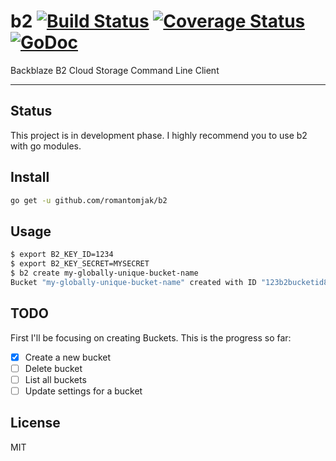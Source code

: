 # b2 [![Build Status](https://travis-ci.org/romantomjak/b2.svg)](https://travis-ci.org/romantomjak/b2) [![Coverage Status](https://coveralls.io/repos/github/romantomjak/b2/badge.svg?branch=master)](https://coveralls.io/github/romantomjak/b2?branch=master) [![GoDoc](https://godoc.org/github.com/romantomjak/b2?status.svg)](https://godoc.org/github.com/romantomjak/b2)

Backblaze B2 Cloud Storage Command Line Client

---

## Status

This project is in development phase. I highly recommend you to use b2 with go modules.

## Install

```sh
go get -u github.com/romantomjak/b2
```

## Usage

```sh
$ export B2_KEY_ID=1234
$ export B2_KEY_SECRET=MYSECRET
$ b2 create my-globally-unique-bucket-name
Bucket "my-globally-unique-bucket-name" created with ID "123b2bucketid8"
```

## TODO

First I'll be focusing on creating Buckets. This is the progress so far:

- [x] Create a new bucket
- [ ] Delete bucket
- [ ] List all buckets
- [ ] Update settings for a bucket

## License

MIT
